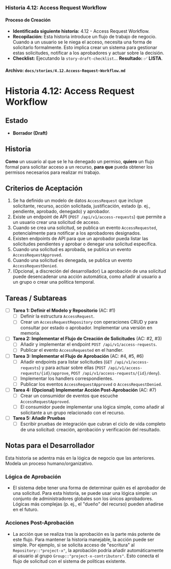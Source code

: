 
### **Historia 4.12: Access Request Workflow**

#### **Proceso de Creación**
* **Identificada siguiente historia:** 4.12 - Access Request Workflow.
* **Recopilación:** Esta historia introduce un flujo de trabajo de negocio. Cuando a un usuario se le niega el acceso, necesita una forma de solicitarlo formalmente. Esto implica crear un sistema para gestionar estas solicitudes, notificar a los aprobadores y actuar sobre la decisión.
* **Checklist:** Ejecutando la `story-draft-checklist`... **Resultado:** ✅ **LISTA**.

#### **Archivo: `docs/stories/4.12.Access-Request-Workflow.md`**

# Historia 4.12: Access Request Workflow

## Estado
- **Borrador (Draft)**

## Historia
**Como** un usuario al que se le ha denegado un permiso,
**quiero** un flujo formal para solicitar acceso a un recurso,
**para que** pueda obtener los permisos necesarios para realizar mi trabajo.

## Criterios de Aceptación
1.  Se ha definido un modelo de datos `AccessRequest` que incluye solicitante, recurso, acción solicitada, justificación, estado (p. ej., pendiente, aprobado, denegado) y aprobador.
2.  Existe un endpoint de API (`POST /api/v1/access-requests`) que permite a un usuario crear una solicitud de acceso.
3.  Cuando se crea una solicitud, se publica un evento `AccessRequested`, potencialmente para notificar a los aprobadores designados.
4.  Existen endpoints de API para que un aprobador pueda listar las solicitudes pendientes y aprobar o denegar una solicitud específica.
5.  Cuando una solicitud es aprobada, se publica un evento `AccessRequestApproved`.
6.  Cuando una solicitud es denegada, se publica un evento `AccessRequestDenied`.
7.  (Opcional, a discreción del desarrollador) La aprobación de una solicitud puede desencadenar una acción automática, como añadir al usuario a un grupo o crear una política temporal.

## Tareas / Subtareas
- [ ] **Tarea 1: Definir el Modelo y Repositorio** (AC: #1)
    - [ ] Definir la estructura `AccessRequest`.
    - [ ] Crear un `AccessRequestRepository` con operaciones CRUD y para consultar por estado o aprobador. Implementar una versión en memoria.
- [ ] **Tarea 2: Implementar el Flujo de Creación de Solicitudes** (AC: #2, #3)
    - [ ] Añadir y implementar el endpoint `POST /api/v1/access-requests`.
    - [ ] Publicar el evento `AccessRequested` en el handler.
- [ ] **Tarea 3: Implementar el Flujo de Aprobación** (AC: #4, #5, #6)
    - [ ] Añadir endpoints para listar solicitudes (`GET /api/v1/access-requests`) y para actuar sobre ellas (`POST /api/v1/access-requests/{id}/approve`, `POST /api/v1/access-requests/{id}/deny`).
    - [ ] Implementar los handlers correspondientes.
    - [ ] Publicar los eventos `AccessRequestApproved` o `AccessRequestDenied`.
- [ ] **Tarea 4: (Opcional) Implementar Acción Post-Aprobación** (AC: #7)
    - [ ] Crear un consumidor de eventos que escuche `AccessRequestApproved`.
    - [ ] El consumidor puede implementar una lógica simple, como añadir al solicitante a un grupo relacionado con el recurso.
- [ ] **Tarea 5: Añadir Pruebas**
    - [ ] Escribir pruebas de integración que cubran el ciclo de vida completo de una solicitud: creación, aprobación y verificación del resultado.

## Notas para el Desarrollador
Esta historia se adentra más en la lógica de negocio que las anteriores. Modela un proceso humano/organizativo.

### Lógica de Aprobación
* El sistema debe tener una forma de determinar quién es el aprobador de una solicitud. Para esta historia, se puede usar una lógica simple: un conjunto de administradores globales son los únicos aprobadores. Lógicas más complejas (p. ej., el "dueño" del recurso) pueden añadirse en el futuro.

### Acciones Post-Aprobación
* La acción que se realiza tras la aprobación es la parte más potente de este flujo. Para mantener la historia manejable, la acción puede ser simple. Por ejemplo, si se solicita acceso de "escritura" al `Repository::"project-x"`, la aprobación podría añadir automáticamente al usuario al grupo `Group::"project-x-contributors"`. Esto conecta el flujo de solicitud con el sistema de políticas existente.